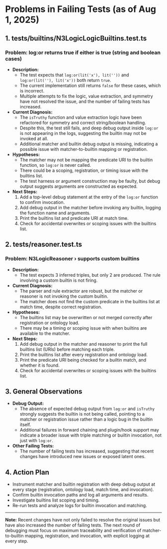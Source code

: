 

# Problems in Failing Tests (as of Aug 1, 2025)

## 1. tests/builtins/N3LogicLogicBuiltins.test.ts
### Problem: log:or returns true if either is true (string and boolean cases)
- **Description:**
  - The test expects that `log:or(lit('x'), lit(''))` and `log:or(lit(''), lit('x'))` both return `true`.
  - The current implementation still returns `false` for these cases, which is incorrect.
  - Multiple attempts to fix the logic, value extraction, and symmetry have not resolved the issue, and the number of failing tests has increased.
- **Current Diagnosis:**
  - The `isTruthy` function and value extraction logic have been refactored for symmetry and correct string/boolean handling.
  - Despite this, the test still fails, and deep debug output inside `log:or` is not appearing in the logs, suggesting the builtin may not be invoked at all.
  - Additional matcher and builtin debug output is missing, indicating a possible issue with matcher-to-builtin mapping or registration.
- **Hypotheses:**
  - The matcher may not be mapping the predicate URI to the builtin function, so `log:or` is never called.
  - There could be a scoping, registration, or timing issue with the builtins list.
  - The test harness or argument construction may be faulty, but debug output suggests arguments are constructed as expected.
- **Next Steps:**
  1. Add a top-level debug statement at the entry of the `log:or` function to confirm invocation.
  2. Add debug output in the matcher before invoking any builtin, logging the function name and arguments.
  3. Print the builtins list and predicate URI at match time.
  4. Check for accidental overwrites or scoping issues with the builtins list.

## 2. tests/reasoner.test.ts
### Problem: N3LogicReasoner › supports custom builtins
- **Description:**
  - The test expects 3 inferred triples, but only 2 are produced. The rule involving a custom builtin is not firing.
- **Current Diagnosis:**
  - The parser and rule extractor are robust, but the matcher or reasoner is not invoking the custom builtin.
  - The matcher does not find the custom predicate in the builtins list at match time, despite correct registration.
- **Hypotheses:**
  - The builtins list may be overwritten or not merged correctly after registration or ontology load.
  - There may be a timing or scoping issue with when builtins are available to the matcher.
- **Next Steps:**
  1. Add debug output in the matcher and reasoner to print the full builtins list (URIs) before matching each triple.
  2. Print the builtins list after every registration and ontology load.
  3. Print the predicate URI being checked for a builtin match, and whether it is found.
  4. Check for accidental overwrites or scoping issues with the builtins list.

## 3. General Observations
- **Debug Output:**
  - The absence of expected debug output from `log:or` and `isTruthy` strongly suggests the builtin is not being called, pointing to a matcher or registration issue rather than a logic bug in the builtin itself.
  - Additional failures in forward chaining and plugin/hook support may indicate a broader issue with triple matching or builtin invocation, not just with `log:or`.
- **Other Failing Tests:**
  - The number of failing tests has increased, suggesting that recent changes have introduced new issues or exposed latent ones.

## 4. Action Plan
- Instrument matcher and builtin registration with deep debug output at every stage (registration, ontology load, match time, and invocation).
- Confirm builtin invocation paths and log all arguments and results.
- Investigate builtins list scoping and timing.
- Re-run tests and analyze logs for builtin invocation and matching.

---

**Note:**
Recent changes have not only failed to resolve the original issues but have also increased the number of failing tests. The next round of debugging must focus on maximum traceability and verification of matcher-to-builtin mapping, registration, and invocation, with explicit logging at every step.

